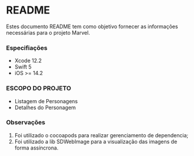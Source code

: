 

# README #

Estes documento README tem como objetivo fornecer as informações necessárias para o projeto Marvel.


### Especifiações ###

* Xcode 12.2
* Swift 5
* iOS >= 14.2

### ESCOPO DO PROJETO ###

* Listagem de Personagens
* Detalhes do Personagem


### Observações ###

1. Foi utilizado o cocoapods para realizar gerenciamento de dependencia;
2. Foi utilizado a lib SDWebImage para a visualização das imagens de forma assíncrona.  
